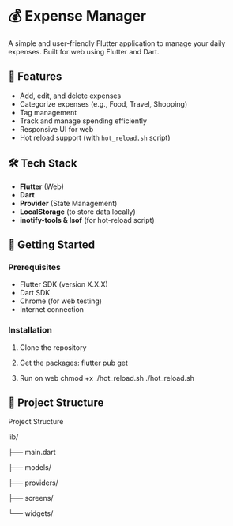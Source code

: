 # 💰 Expense Manager

A simple and user-friendly Flutter application to manage your daily expenses. Built for web using Flutter and Dart.

## 🚀 Features

- Add, edit, and delete expenses
- Categorize expenses (e.g., Food, Travel, Shopping)
- Tag management
- Track and manage spending efficiently
- Responsive UI for web
- Hot reload support (with `hot_reload.sh` script)

## 🛠️ Tech Stack

- **Flutter** (Web)
- **Dart**
- **Provider** (State Management)
- **LocalStorage** (to store data locally)
- **inotify-tools & lsof** (for hot-reload script)

## 🏃 Getting Started

### Prerequisites

- Flutter SDK (version X.X.X)
- Dart SDK
- Chrome (for web testing)
- Internet connection
### Installation

1. Clone the repository
2. Get the packages:
  flutter pub get

3. Run on web
   chmod +x ./hot_reload.sh
   ./hot_reload.sh

## 📂 Project Structure
 Project Structure

lib/

├── main.dart

├── models/

├── providers/

├── screens/

└── widgets/
